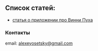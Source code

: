## Список статей:

- [статья о приложении про Винни Пуха](articles/PUH.md)



### Контакты

email: alexeyosetsky@gmail.com
